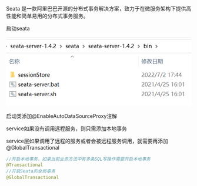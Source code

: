 Seata 是一款阿里巴巴开源的分布式事务解决方案，致力于在微服务架构下提供高性能和简单易用的分布式事务服务。

启动seata

![image-20220707093330981](%E5%88%86%E5%B8%83%E5%BC%8F%E4%BA%8B%E5%8A%A1.assets/image-20220707093330981.png)

启动类添加@EnableAutoDataSourceProxy注解

service如果没有调用远程服务，则只需添加本地事务

service层如果调用了远程的服务或者会被远程服务调用，就需要再添加@GlobalTransactional

```java
//开启本地事务，如果当前业务方法中有多条SQL写操作需要开启本地事务
@Transactional
//开启Seata的全局事务
@GlobalTransactional
```
